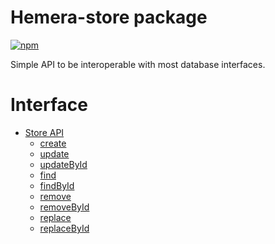 # Hemera-store package

[![npm](https://img.shields.io/npm/v/hemera-store.svg?maxAge=3600)](https://www.npmjs.com/package/hemera-store)

Simple API to be interoperable with most database interfaces.

# Interface

* [Store API](#Document-api)
  * [create](#create)
  * [update](#update)
  * [updateById](#updateById)
  * [find](#find)
  * [findById](#findById)
  * [remove](#remove)
  * [removeById](#removeById)
  * [replace](#replace)
  * [replaceById](#replaceById)
